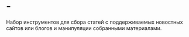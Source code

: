 # -
Набор инструментов для сбора статей с поддерживаемых новостных сайтов или блогов и манипуляции собранными материалами.
